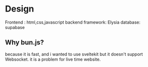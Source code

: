 # Design

Frontend : html,css,javascript
backend framework: Elysia
database: supabase

## Why bun.js?

because it is fast, and i wanted to use sveltekit but it doesn't support Websocket.
it is a problem for live time website.
